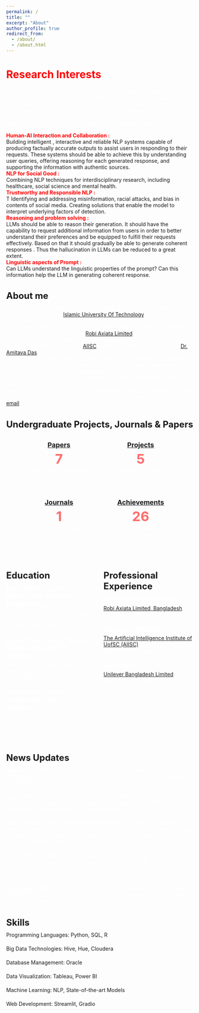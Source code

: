 ```yaml
---
permalink: /
title: ""
excerpt: "About"
author_profile: true
redirect_from: 
  - /about/
  - /about.html
---
```

<!-- ## About me -->
<!-- ## Summary -->
<!-- Let me introduce myself and the value I can bring to you. If you explore my website, you'll see that I am involved in various activities. Throughout my journey, I've discovered one constant trait about myself: I never give up. I am passionate about building stuffs and devising solutions, always striving to tackle any challenge that comes my way.

I have a genuine curiosity for knowledge, particularly in areas that contribute to my ability to create. Understanding how things work and their developement processes allows me to blend existing technologies and deliver innovative solutions. Even if you present me with a problem I've never encountered before, rest assured that if it captures my interest, I will dedicate my utmost effort to developing solutions for it.

During my undergraduate studies in Electrical and Electronic Engineering (EEE), I focused on my passion for building. This field enabled me to engage in robotics activities and grasp the hardware aspect. Once I felt confident in that domain, I transitioned to software, as it provided me with the means to create new and impactful solutions. Building things and overcoming challenges has always fascinated me.

The successes you witness on this website are the culmination of my past failures. Each setback has served as a stepping stone, guiding me towards personal growth and a better understanding of my own potential.  -->

<h1 style="color: red;"><span style="font-weight: bold;">Research Interests</span></h1>


I'm broadly interested in natural language processing and deep learning with a focus on developing Trustworthy AI. I am passionate about exploring and building reliable AI based systems.
Due to the rapid advancements in Large Language Models (LLMs), their application has become ubiquitous across all domains. Consequently, if the generated content lacks controllability, identifiability, and reliability, it can pose potential harm.
I am passionate to investigate on below domains,

<p><span style="color: red; font-weight: bold;">Human-AI Interaction and Collaboration :</span></p>  Building intelligent , interactive and reliable NLP systems capable of producing factually accurate outputs to assist users in responding to their requests. These systems should be able to achieve this by understanding user queries, offering reasoning for each generated response, and supporting the information with authentic sources. 

<p><span style="color: red; font-weight: bold;">NLP for Social Good :</span></p>  Combining NLP techniques for interdisciplinary research, including healthcare, social science and mental health.

<p><span style="color: red; font-weight: bold;">Trustworthy and Responsible NLP :</span></p> T Identifying and addressing misinformation, racial attacks, and bias in contents of social media. Creating solutions that enable the model to interpret underlying factors of detection.

<p><span style="color: red; font-weight: bold;">Reasoning and problem solving :</span></p> LLMs should be able to reason their generation. It should have the capability to request additional information from users in order to better understand their preferences and be equipped to fulfill their requests effectively. Based on that it should gradually be able to generate coherent responses . Thus the hallucination in LLMs can be reduced to a great extent.

<p><span style="color: red; font-weight: bold;">Linguistic aspects of Prompt :</span></p> Can LLMs understand the linguistic properties of the prompt? Can this information help the LLM in generating coherent response.







## About me
Hi there! I am S.M Towhidul Islam, an Electrical & Electronic Engineering Graduate student from [Islamic University Of Technology](https://www.iutoic-dhaka.edu/), Gazipur, Bangladesh. 

I am a proud graduate of 2022 with a CGPA of 3.68. Presently, I am working as an Applied ML Researcher at [Robi Axiata Limited](https://www.robi.com.bd/en), Bangladesh. Additionally, I am contributing as a Research Affiliate at The Artificial Intelligence Institute of UofSC ([AIISC](https://aiisc.ai/)) under the guidance of Professor [Dr. Amitava Das](https://scholar.google.com/citations?hl=en&user=HYpfhaEAAAAJ&view_op=list_works&sortby=pubdate).

My recent publications at ACL2023 & EMNLP 2023 main are a testament to my passion and dedication towards research. My <b>research interest</b> lies in fact verification, reducing the hallucination of LLMs and focusing on trustworthy AI. I am constantly exploring new ideas and opportunities to contribute to the field of NLP.

I am open to collaborate with any research opportunity related to my area of interest. If you have any queries, please feel free to reach out to me via [email](towhidulislam@iut-dhaka.edu).

## Undergraduate Projects, Journals & Papers
<div class="counter-container">
  <div class="counter-card">
    <h3><a href="/publications/">Papers</a></h3>
    <p class="count">7</p>
    <p>One paper under review</p>
  </div>
  <div class="counter-card">
    <h3><a href="/portfolio/">Projects</a></h3>
    <p class="count">5</p>
    <p>Five undergraduate projects completed</p>
  </div>
  <div class="counter-card">
    <h3><a href="/publications/">Journals</a></h3> 
    <p class="count">1</p>
    <p>One Q1 journal under review</p>
  </div>
  <div class="counter-card">
    <h3><a href="/awards/">Achievements</a></h3>
    <p class="count">26</p>
    <p>I have achieved three awards during my student life. The rest of the awards are in sports</p>
  </div>
</div>

<style>
.counter-container {
  display: flex;
  flex-wrap: wrap;
  justify-content: center;
  gap: 10px;
}

.counter-card {
  flex-basis: 170px;
  text-align: center;
  padding: 20px;
  background-color: #121212.;
  color: #ffffff;
  border-radius: 8px;
  box-shadow: 0 2px 4px rgba(255, 255, 255, 0.1);
  transition: transform 0.3s ease-in-out;
}

.counter-card:hover {
  transform: translateY(-5px);
  box-shadow: 0 4px 8px rgba(255, 255, 255, 0.1);
}

h3 {
  margin-top: 0;
  font-size: 24px;
  font-weight: bold;
  color: #ffffff;
}

.count {
  font-size: 36px;
  font-weight: bold;
  color: #ff6b6b;
}

p {
  margin-bottom: 0;
  font-size: 14px;
  color: #ffffff;
}
</style>

<div class="experience-container">
  <div class="education">
    <h2>Education</h2>
    <ul>
      <li>
        <h3>Bachelor's Degree in Electrical & Electronic Engineering</h3>
        <p>Islamic University Of Technology, Bangladesh</p>
        <p>Jan 2018 - May 2022</p>
      </li>
      <li>
        <h3>Higher Secondary School Certificate (HSC) in Science</h3>
        <p>Notre Dame College, Dhaka, Bangladesh</p>
        <p>2015 - 2017</p>
      </li>
        <li>
        <h3>Secondary School Certificate (SSC) in Science</h3>
        <p>Comilla Zilla School, Cumilla, Bangladesh</p>
        <p>2011 - 2015</p>
      </li>
    </ul>
  </div>
  <div class="professional-experience">
    <h2>Professional Experience</h2>
    <ul>
      <li>
        <h3>Applied ML Researcher</h3> 
        <p><a href="https://www.robi.com.bd/en">Robi Axiata Limited, Bangladesh</a></p> 
        <p>Sep 2022 - Present</p>
      </li>
      <li>
        <h3>Research Affiliate</h3>
        <p><a href="https://aiisc.ai/">The Artificial Intelligence Institute of UofSC (AIISC)</a> </p>
        <p>Aug 2022 - Present</p>
      </li>
      <li>
        <h3>R&D Intern</h3>
        <p><a href="https://www.unilever.com/ucl-bd/">Unilever Bangladesh Limited</a></p> 
        <p>Oct 2021 - Jan 2022</p>
      </li>
    </ul>
  </div>
</div>

<style>
.experience-container {
  display: flex;
  justify-content: space-between;
}

.education,
.professional-experience {
  flex-basis: 48%;
}

h2 {
  font-size: 24px;
  font-weight: bold;
  margin-bottom: 10px;
}

ul {
  list-style: none;
  padding: 0;
  margin: 0;
}

li {
  margin-bottom: 20px;
}

h3 {
  font-size: 18px;
  font-weight: bold;
  margin-bottom: 5px;
}

p {
  margin: 0;
  font-size: 14px;
  color: #ffffff;
}
</style>


## News Updates
- **August 21, 2023** - I have stood #4th and #9th in the shared tasks of the first Bangla Language Processing (BLP) Workshop that will be co-located with <b>EMNLP</b> on 7th December, 2023 in Singapore.

- **May 2, 2023** - I have one paper , "FACTIFY-5WQA: 5W Aspect-based Fact Verification through Question Answering" accepted at <b>ACL2023</b>. Huge thanks and congratulations to all collaborators!

- **March 5, 2023** - My team has ranked 5th in the first round of 'Apurba presents Bhashabhrom: EEE DAY 2023 Datathon' Kaggle Competition where we excelled in detecting grammatical errors in Bengali sentences using a sequence labeling approach.

- **December 20, 2022** - Our paper titled "OOG - Optuna Optimized GAN Sampling Technique for Tabular Imbalanced Malware Data" was presented today at the 2022 IEEE International Conference on Big Data in Osaka, Japan.

- **November 9, 2022** - Our team, IUT_Reset has achieved the first place in IEEE Big Data Cup 2022 and our paper has been accepted for presentation in the conference. 

<!-- - **Exciting Research Discovery** - June 15, 2023
  A groundbreaking research finding has been published in a prestigious journal.

- **Upcoming Conference Announcement** - July 1, 2023
  We are pleased to announce the upcoming international conference on AI and ML.

- **New Collaboration Opportunity** - August 10, 2023
  We are excited to announce a new collaboration opportunity with a leading industry partner. -->

## Skills

- Programming Languages: Python, SQL, R
- Big Data Technologies: Hive, Hue, Cloudera
- Database Management: Oracle
- Data Visualization: Tableau, Power BI
- Machine Learning: NLP, State-of-the-art Models
- Web Development: Streamlit, Gradio
